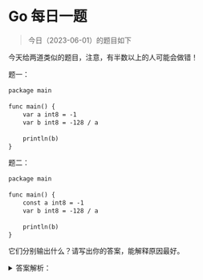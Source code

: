 # Go 每日一题

> 今日（2023-06-01）的题目如下

今天给两道类似的题目，注意，有半数以上的人可能会做错！

题一：

```golang
package main

func main() {
    var a int8 = -1
    var b int8 = -128 / a

    println(b)
}
```

题二：

```golang
package main

func main() {
    const a int8 = -1
    var b int8 = -128 / a

    println(b)
}
```

它们分别输出什么？请写出你的答案，能解释原因最好。

<details>
<summary>答案解析：</summary>
<div>

>   (与 2023-02-09 的题重复)

这是站长在去年双节期间公众号「polarisxu」上发布的题目。

答对的人真不多（半数以上答错了），特别是题一，一半以上竟然是 128，难道不知道 int8 能表示的范围吗？[-128, 127]。不过为什么答案是：题一 -128，题二编译错误？

其实这是一道计算机基础题。

先看看网友 Jayce 的解释：第一题是 -128（untyped const）/ -1 (int8 var)，untyped 隐式转换为 int8，刚好在范围内，结果是 128 ，溢出 int8 的范围。因为结果不是常量，允许溢出，最高位为符号位，变成了补码，刚好又是 -128。 第二题 -128 和 -1 都是 const，直接在编译时求值，untyped 的 -128 隐式转 int8，结果为 128，仍然是一个 const。const 转换时不允许溢出，编译错误。 其实差别就是表达式的值，题一不是常量题二是，常量类型转换不允许溢出后 truncate。

### 关于补码

如果你忘了补码（`Two's Complement`，2 的补码，一般直接称为补码），这里简单做个说明。

先问一个问题：在计算机内部 -1 二进制表示是什么（假如为 int8）？

我们很容易这么想：1 的二进制是 00000001，而最高位是符号位，因此 -1 是 10000001。因为 1 + (-1) = 0，但 00000001 + 10000001 = 10000010，很显然，这个结果不是 0。这是原码表示。

![原码形式](../../02/09/complement01.png)

所以，计算机内部采用补码（Two's Complement）表示负数。补码怎么得到呢？一般分两步：

![-1的补码表示](../../02/09/complement01.png)

- 第一步，每一个二进制位都取相反值，0 变成 1，1 变成 0。比如，00000001 的相反值就是 11111110。
- 第二步，将上一步得到的值加 1。11111110 就变成 11111111。

![补码形式的加法](../../02/09/complement01.png)

关于原码、反码和补码，可以看这篇文章：[https://www.cnblogs.com/zhangziqiu/archive/2011/03/30/ComputerCode.html](https://www.cnblogs.com/zhangziqiu/archive/2011/03/30/ComputerCode.html)，很详细。

### 题解

#### 先看题一

因为 `var b int8 = -128 / a` 不是常量表达式，因此 untyped 常量 -128 隐式转换为 int8 类型（即和 a 的类型一致），所以 `-128 / a` 的结果是 int8 类型，值是 128，超出了 int8 的范围。因为结果不是常量，允许溢出，128 的二进制表示是 10000000，正好是 -128 的补码。所以，第一题的结果是 -128。

>   关于整数溢出的 Go 语言规范说明：[https://hao.studygolang.com/golang_spec.html#id158](https://hao.studygolang.com/golang_spec.html#id158)。

在 Go 语言规范中关于整数运算有这样的说明：[https://hao.studygolang.com/golang_spec.html#id327](https://hao.studygolang.com/golang_spec.html#id327)

>   对于两个整数值 x 和 y ，其整数商 q = x / y 和余数 r = x % y 满足如下关系：
>
>   x = q*y + r 且 |r| < |y|

>   这个规则有一个例外，如果对于 x 的整数类型来说，被除数 x 是该类型中最负的那个值，那么，因为 补码 的 整数溢出 ，商 q = x / -1 等于 x （并且 r = 0 ）。

所以例外情况有：

类型 | x, q 的值
-- | --
int8 | -128
int16 | -32768
int32 | -2147483648
int64 | -9223372036854775808

#### 再看题二

对于 `var b int8 = -128 / a`，因为 a 是 int8 类型常量，所以 `-128 / a` 是常量表达式，在编译器计算，结果必然也是常量。因为 a 的类型是 int8，因此 -128 也会隐式转为 int8 类型，128 这个结果超过了 int8 的范围，但常量不允许溢出，因此编译报错。

### 总结

这题并非 Go 独有，而是计算机的基础。比如相应的 C 语言程序，结果和 Go 对应程序是一样的。

```c
// 对应题一
#include <stdio.h>

int main() {
        char a = -1;
        char b = -128 / a;

        printf("%d\n", b);

        return 0;
}
```

结果 -128。

```c
// 对应题二
#include <stdio.h>

int main() {
        const char a = -1;
        char b = -128 / a;

        printf("%d\n", b);

        return 0;
}
```

编译报错。

答案解析来自：[https://polarisxu.studygolang.com/posts/basic/complement/](https://polarisxu.studygolang.com/posts/basic/complement/)。

</div>
</details>
